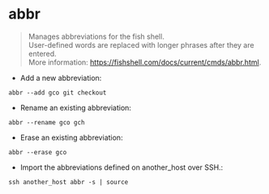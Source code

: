 # abbr

> Manages abbreviations for the fish shell.  
> User-defined words are replaced with longer phrases after they are entered.  
> More information: <https://fishshell.com/docs/current/cmds/abbr.html>.

- Add a new abbreviation:

`abbr --add gco git checkout`

- Rename an existing abbreviation:

`abbr --rename gco gch`

- Erase an existing abbreviation:

`abbr --erase gco`

- Import the abbreviations defined on another_host over SSH.:

`ssh another_host abbr -s | source`
